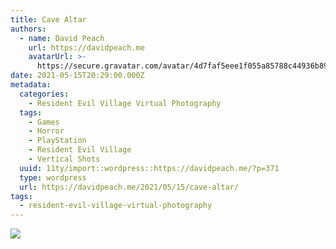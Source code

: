 ```yaml
---
title: Cave Altar
authors:
  - name: David Peach
    url: https://davidpeach.me
    avatarUrl: >-
      https://secure.gravatar.com/avatar/4d7faf5eee1f055a85788c44936b8995eaab6dfb004e7854ec747ccb272e91ee?s=96&d=mm&r=g
date: 2021-05-15T20:29:00.000Z
metadata:
  categories:
    - Resident Evil Village Virtual Photography
  tags:
    - Games
    - Horror
    - PlayStation
    - Resident Evil Village
    - Vertical Shots
  uuid: 11ty/import::wordpress::https://davidpeach.me/?p=371
  type: wordpress
  url: https://davidpeach.me/2021/05/15/cave-altar/
tags:
  - resident-evil-village-virtual-photography
---
```

[![](/assets/Cave-Altar-906x1536-azQtxGwx6Up5.jpg)](/assets/Cave-Altar-906x1536-azQtxGwx6Up5.jpg)